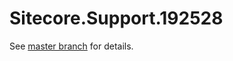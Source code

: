 # Sitecore.Support.192528

See [master branch](https://github.com/sitecoresupport/Sitecore.Support.192528) for details.